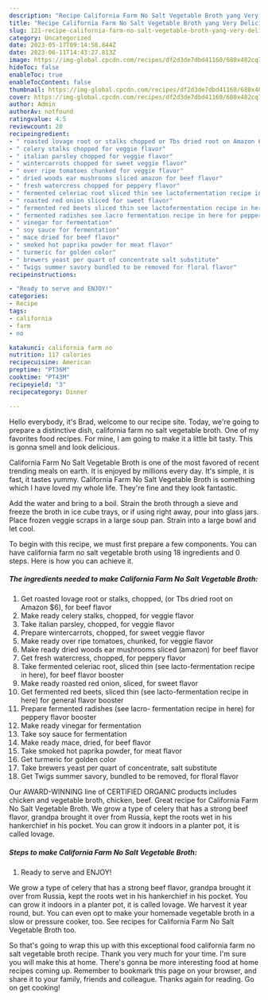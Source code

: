 ```yaml
---
description: "Recipe California Farm No Salt Vegetable Broth yang Very Delicious}"
title: "Recipe California Farm No Salt Vegetable Broth yang Very Delicious}"
slug: 121-recipe-california-farm-no-salt-vegetable-broth-yang-very-delicious
category: Uncategorized
date: 2023-05-17T09:14:58.844Z
date: 2023-06-11T14:43:27.813Z
image: https://img-global.cpcdn.com/recipes/df2d3de7dbd41160/680x482cq70/california-farm-no-salt-vegetable-broth-recipe-main-photo.jpg
hideToc: false
enableToc: true
enableTocContent: false
thumbnail: https://img-global.cpcdn.com/recipes/df2d3de7dbd41160/680x482cq70/california-farm-no-salt-vegetable-broth-recipe-main-photo.jpg
cover: https://img-global.cpcdn.com/recipes/df2d3de7dbd41160/680x482cq70/california-farm-no-salt-vegetable-broth-recipe-main-photo.jpg
author: Admin
authorAv: notfound
ratingvalue: 4.5
reviewcount: 20
recipeingredient:
- " roasted lovage root or stalks chopped or Tbs dried root on Amazon 6 for beef flavor"
- " celery stalks chopped for veggie flavor"
- " italian parsley chopped for veggie flavor"
- " wintercarrots chopped for sweet veggie flavor"
- " over ripe tomatoes chunked for veggie flavor"
- " dried woods ear mushrooms sliced amazon for beef flavor"
- " fresh watercress chopped for peppery flavor"
- " fermented celeriac root sliced thin see lactofermentation recipe in here for beef flavor booster"
- " roasted red onion sliced for sweet flavor"
- " fermented red beets sliced thin see lactofermentation recipe in here for general flavor booster"
- " fermented radishes see lacro fermentation recipe in here for peppery flavor booster"
- " vinegar for fermentation"
- " soy sauce for fermentation"
- " mace dried for beef flavor"
- " smoked hot paprika powder for meat flavor"
- " turmeric for golden color"
- " brewers yeast per quart of concentrate salt substitute"
- " Twigs summer savory bundled to be removed for floral flavor"
recipeinstructions:

- "Ready to serve and ENJOY!"
categories:
- Recipe
tags:
- california
- farm
- no

katakunci: california farm no 
nutrition: 117 calories
recipecuisine: American
preptime: "PT36M"
cooktime: "PT43M"
recipeyield: "3"
recipecategory: Dinner

---
```



Hello everybody, it's Brad, welcome to our recipe site. Today, we're going to prepare a distinctive dish, california farm no salt vegetable broth. One of my favorites food recipes. For mine, I am going to make it a little bit tasty. This is gonna smell and look delicious.

California Farm No Salt Vegetable Broth is one of the most favored of recent trending meals on earth. It is enjoyed by millions every day. It's simple, it is fast, it tastes yummy. California Farm No Salt Vegetable Broth is something which I have loved my whole life. They're fine and they look fantastic.

Add the water and bring to a boil. Strain the broth through a sieve and freeze the broth in ice cube trays, or if using right away, pour into glass jars. Place frozen veggie scraps in a large soup pan. Strain into a large bowl and let cool.


To begin with this recipe, we must first prepare a few components. You can have california farm no salt vegetable broth using 18 ingredients and 0 steps. Here is how you can achieve it.

<!--inarticleads1-->

##### The ingredients needed to make California Farm No Salt Vegetable Broth:

1. Get  roasted lovage root or stalks, chopped, (or Tbs dried root on Amazon $6), for beef flavor
1. Make ready  celery stalks, chopped, for veggie flavor
1. Take  italian parsley, chopped, for veggie flavor
1. Prepare  wintercarrots, chopped, for sweet veggie flavor
1. Make ready  over ripe tomatoes, chunked, for veggie flavor
1. Make ready  dried woods ear mushrooms sliced (amazon) for beef flavor
1. Get  fresh watercress, chopped, for peppery flavor
1. Take  fermented celeriac root, sliced thin (see lacto-fermentation recipe in here), for beef flavor booster
1. Make ready  roasted red onion, sliced, for sweet flavor
1. Get  fermented red beets, sliced thin (see lacto-fermentation recipe in here) for general flavor booster
1. Prepare  fermented radishes (see lacro- fermentation recipe in here) for peppery flavor booster
1. Make ready  vinegar for fermentation
1. Take  soy sauce for fermentation
1. Make ready  mace, dried, for beef flavor
1. Take  smoked hot paprika powder, for meat flavor
1. Get  turmeric for golden color
1. Take  brewers yeast per quart of concentrate, salt substitute
1. Get  Twigs summer savory, bundled to be removed, for floral flavor


Our AWARD-WINNING line of CERTIFIED ORGANIC products includes chicken and vegetable broth, chicken, beef. Great recipe for California Farm No Salt Vegetable Broth. We grow a type of celery that has a strong beef flavor, grandpa brought it over from Russia, kept the roots wet in his hankerchief in his pocket. You can grow it indoors in a planter pot, it is called lovage. 

<!--inarticleads2-->

##### Steps to make California Farm No Salt Vegetable Broth:


1. Ready to serve and ENJOY!

We grow a type of celery that has a strong beef flavor, grandpa brought it over from Russia, kept the roots wet in his hankerchief in his pocket. You can grow it indoors in a planter pot, it is called lovage. We harvest it year round, but. You can even opt to make your homemade vegetable broth in a slow or pressure cooker, too. See recipes for California Farm No Salt Vegetable Broth too. 

So that's going to wrap this up with this exceptional food california farm no salt vegetable broth recipe. Thank you very much for your time. I'm sure you will make this at home. There's gonna be more interesting food at home recipes coming up. Remember to bookmark this page on your browser, and share it to your family, friends and colleague. Thanks again for reading. Go on get cooking!
